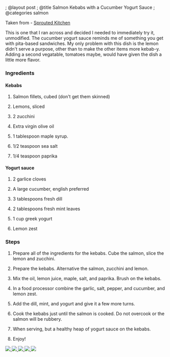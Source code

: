 ; @layout post
; @title Salmon Kebabs with a Cucumber Yogurt Sauce
; @categories salmon

Taken from - [Sprouted Kitchen](http://www.sproutedkitchen.com/home/2013/5/28/salmon-skewers-with-cucumber-yogurt-sauce.html)

This is one that I ran across and decided I needed to immediately try it, unmodified. The cucumber yogurt sauce reminds me of something you get with pita-based sandwiches. My only problem with this dish is the lemon didn't serve a purpose, other than to make the other items more kebab-y. Adding a second vegatable, tomatoes maybe, would have given the dish a little more flavor.

### Ingredients

#### Kebabs

1. Salmon fillets, cubed (don't get them skinned)

2. Lemons, sliced

3. 2 zucchini

4. Extra virgin olive oil

5. 1 tablespoon maple syrup.

6. 1/2 teaspoon sea salt

7. 1/4 teaspoon paprika

#### Yogurt sauce

1. 2 garlice cloves

2. A large cucumber, english preferred

3. 3 tablespoons fresh dill

4. 2 tablespoons fresh mint leaves

5. 1 cup greek yogurt

6. Lemon zest

### Steps

1. Prepare all of the ingredients for the kebabs. Cube the salmon, slice the lemon and zucchini.

2. Prepare the kebabs. Alternative the salmon, zucchini and lemon.

3. Mix the oil, lemon juice, maple, salt, and paprika. Brush on the kebabs.

4. In a food processor combine the garlic, salt, pepper, and cucumber, and lemon zest.

5. Add the dill, mint, and yogurt and give it a few more turns.

6. Cook the kebabs just until the salmon is cooked. Do not overcook or the salmon will be rubbery.

7. When serving, but a healthy heap of yogurt sauce on the kebabs.

8. Enjoy!

<a href="/images/salmon-skewers-with-cucumber/preparing-kebabs.jpg">
  <img src="/images/salmon-skewers-with-cucumber/preparing-kebabs.jpg" />
</a>
<a href="/images/salmon-skewers-with-cucumber/adding-spices.jpg">
  <img src="/images/salmon-skewers-with-cucumber/adding-spices.jpg" />
</a>
<a href="/images/salmon-skewers-with-cucumber/after-cooking.jpg">
  <img src="/images/salmon-skewers-with-cucumber/after-cooking.jpg" />
</a>
<a href="/images/salmon-skewers-with-cucumber/served-items.jpg">
  <img src="/images/salmon-skewers-with-cucumber/served-items.jpg" />
</a>
<a href="/images/salmon-skewers-with-cucumber/served.jpg">
  <img src="/images/salmon-skewers-with-cucumber/served.jpg" />
</a>

